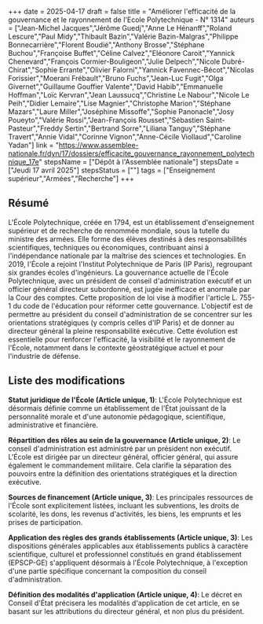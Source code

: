 +++
date = 2025-04-17
draft = false
title = "Améliorer l'efficacité de la gouvernance et le rayonnement de l'Ecole Polytechnique - N° 1314"
auteurs = ["Jean-Michel Jacques","Jérôme Guedj","Anne Le Hénanff","Roland Lescure","Paul Midy","Thibault Bazin","Valérie Bazin-Malgras","Philippe Bonnecarrière","Florent Boudié","Anthony Brosse","Stéphane Buchou","Françoise Buffet","Céline Calvez","Eléonore Caroit","Yannick Chenevard","François Cormier-Bouligeon","Julie Delpech","Nicole Dubré-Chirat","Sophie Errante","Olivier Falorni","Yannick Favennec-Bécot","Nicolas Forissier","Moerani Frébault","Bruno Fuchs","Jean-Luc Fugit","Olga Givernet","Guillaume Gouffier Valente","David Habib","Emmanuelle Hoffman","Loïc Kervran","Jean Laussucq","Christine Le Nabour","Nicole Le Peih","Didier Lemaire","Lise Magnier","Christophe Marion","Stéphane Mazars","Laure Miller","Joséphine Missoffe","Sophie Panonacle","Josy Poueyto","Valérie Rossi","Jean-François Rousset","Sébastien Saint-Pasteur","Freddy Sertin","Bertrand Sorre","Liliana Tanguy","Stéphane Travert","Annie Vidal","Corinne Vignon","Anne-Cécile Viollaud","Caroline Yadan"]
link = "https://www.assemblee-nationale.fr/dyn/17/dossiers/efficacite_gouvernance_rayonnement_polytechnique_17e"
stepsName = ["Dépôt à l'Assemblée nationale"]
stepsDate = ["Jeudi 17 avril 2025"]
stepsStatus = [""]
tags = ["Enseignement supérieur","Armées","Recherche"]
+++

## Résumé

L'École Polytechnique, créée en 1794, est un établissement d'enseignement supérieur et de recherche de renommée mondiale, sous la tutelle du ministre des armées. Elle forme des élèves destinés à des responsabilités scientifiques, techniques ou économiques, contribuant ainsi à l'indépendance nationale par la maîtrise des sciences et technologies. En 2019, l'École a rejoint l'Institut Polytechnique de Paris (IP Paris), regroupant six grandes écoles d'ingénieurs. La gouvernance actuelle de l'École Polytechnique, avec un président de conseil d'administration exécutif et un officier général directeur subordonné, est jugée inefficace et anormale par la Cour des comptes. Cette proposition de loi vise à modifier l'article L. 755-1 du code de l'éducation pour réformer cette gouvernance. L'objectif est de permettre au président du conseil d'administration de se concentrer sur les orientations stratégiques (y compris celles d'IP Paris) et de donner au directeur général la pleine responsabilité exécutive. Cette évolution est essentielle pour renforcer l'efficacité, la visibilité et le rayonnement de l'École, notamment dans le contexte géostratégique actuel et pour l'industrie de défense.

## Liste des modifications

**Statut juridique de l'École (Article unique, 1)**: L'École Polytechnique est désormais définie comme un établissement de l'État jouissant de la personnalité morale et d'une autonomie pédagogique, scientifique, administrative et financière.

**Répartition des rôles au sein de la gouvernance (Article unique, 2)**: Le conseil d'administration est administré par un président non exécutif. L'École est dirigée par un directeur général, officier général, qui assure également le commandement militaire. Cela clarifie la séparation des pouvoirs entre la définition des orientations stratégiques et la direction exécutive.

**Sources de financement (Article unique, 3)**: Les principales ressources de l'École sont explicitement listées, incluant les subventions, les droits de scolarité, les dons, les revenus d'activités, les biens, les emprunts et les prises de participation.

**Application des règles des grands établissements (Article unique, 3)**: Les dispositions générales applicables aux établissements publics à caractère scientifique, culturel et professionnel constitués en grand établissement (EPSCP-GE) s'appliquent désormais à l'École Polytechnique, à l'exception d'une partie spécifique concernant la composition du conseil d'administration.

**Définition des modalités d'application (Article unique, 4)**: Le décret en Conseil d'État précisera les modalités d'application de cet article, en se basant sur les attributions du directeur général, et non plus du président.
